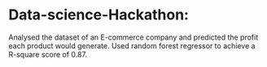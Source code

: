 # Data-science-Hackathon:

Analysed the dataset of an E-commerce company and predicted the profit each product would generate.
Used random forest regressor to achieve a R-square score of 0.87.
